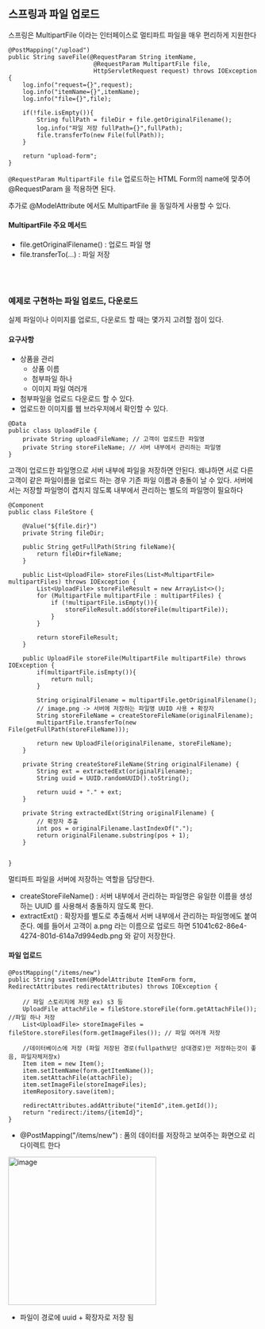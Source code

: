 ## 스프링과 파일 업로드

스프링은 MultipartFile 이라는 인터페이스로 멀티파트 파일을 매우 편리하게 지원한다


```
@PostMapping("/upload")
public String saveFile(@RequestParam String itemName,
                        @RequestParam MultipartFile file,
                        HttpServletRequest request) throws IOException {
    log.info("request={}",request);
    log.info("itemName={}",itemName);
    log.info("file={}",file);

    if(!file.isEmpty()){
        String fullPath = fileDir + file.getOriginalFilename();
        log.info("파일 저장 fullPath={}",fullPath);
        file.transferTo(new File(fullPath));
    }

    return "upload-form";
}

```

`@RequestParam MultipartFile file`
업로드하는 HTML Form의 name에 맞추어 @RequestParam 을 적용하면 된다. 

추가로 @ModelAttribute 에서도 MultipartFile 을 동일하게 사용할 수 있다.


#### MultipartFile 주요 메서드
- file.getOriginalFilename() : 업로드 파일 명
- file.transferTo(...) : 파일 저장

<br><Br>

### 예제로 구현하는 파일 업로드, 다운로드

실제 파일이나 이미지를 업로드, 다운로드 할 때는 몇가지 고려할 점이 있다.


#### 요구사항
- 상품을 관리
    - 상품 이름
    - 첨부파일 하나
    - 이미지 파일 여러개
- 첨부파일을 업로드 다운로드 할 수 있다.
- 업로드한 이미지를 웹 브라우저에서 확인할 수 있다.



```
@Data
public class UploadFile {
    private String uploadFileName; // 고객이 업로드한 파일명
    private String storeFileName; // 서버 내부에서 관리하는 파일명
}

```

고객이 업로드한 파일명으로 서버 내부에 파일을 저장하면 안된다. 왜냐하면 서로 다른 고객이 같은
파일이름을 업로드 하는 경우 기존 파일 이름과 충돌이 날 수 있다. 
서버에서는 저장할 파일명이 겹치지 않도록 내부에서 관리하는 별도의 파일명이 필요하다


```
@Component
public class FileStore {

    @Value("${file.dir}")
    private String fileDir;

    public String getFullPath(String fileName){
        return fileDir+fileName;
    }

    public List<UploadFile> storeFiles(List<MultipartFile> multipartFiles) throws IOException {
        List<UploadFile> storeFileResult = new ArrayList<>();
        for (MultipartFile multipartFile : multipartFiles) {
            if (!multipartFile.isEmpty()){
                storeFileResult.add(storeFile(multipartFile));
            }
        }
        
        return storeFileResult;
    }
    
    public UploadFile storeFile(MultipartFile multipartFile) throws IOException {
        if(multipartFile.isEmpty()){
            return null;
        }

        String originalFilename = multipartFile.getOriginalFilename();
        // image.png -> 서버에 저장하는 파일명 UUID 사용 + 확장자
        String storeFileName = createStoreFileName(originalFilename);
        multipartFile.transferTo(new File(getFullPath(storeFileName)));

        return new UploadFile(originalFilename, storeFileName);
    }

    private String createStoreFileName(String originalFilename) {
        String ext = extractedExt(originalFilename);
        String uuid = UUID.randomUUID().toString();

        return uuid + "." + ext;
    }

    private String extractedExt(String originalFilename) {
        // 확장자 추출
        int pos = originalFilename.lastIndexOf(".");
        return originalFilename.substring(pos + 1);
    }


}

```
멀티파트 파일을 서버에 저장하는 역할을 담당한다.


- createStoreFileName() : 서버 내부에서 관리하는 파일명은 유일한 이름을 생성하는 UUID 를 사용해서 충돌하지 않도록 한다.
- extractExt() : 확장자를 별도로 추출해서 서버 내부에서 관리하는 파일명에도 붙여준다. 예를 들어서 고객이 a.png 라는 이름으로 업로드 하면 51041c62-86e4-4274-801d-614a7d994edb.png 와 같이 저장한다.


#### 파일 업로드 

```
@PostMapping("/items/new")
public String saveItem(@ModelAttribute ItemForm form, RedirectAttributes redirectAttributes) throws IOException {

    // 파일 스토리지에 저장 ex) s3 등
    UploadFile attachFile = fileStore.storeFile(form.getAttachFile()); //파일 하나 저장
    List<UploadFile> storeImageFiles = fileStore.storeFiles(form.getImageFiles()); // 파일 여러개 저장

    //데이터베이스에 저장 (파일 저장된 경로(fullpath보단 상대경로)만 저장하는것이 좋음, 파일자체저장x)
    Item item = new Item();
    item.setItemName(form.getItemName());
    item.setAttachFile(attachFile);
    item.setImageFile(storeImageFiles);
    itemRepository.save(item);

    redirectAttributes.addAttribute("itemId",item.getId());
    return "redirect:/items/{itemId}";
}
```
- @PostMapping("/items/new") : 폼의 데이터를 저장하고 보여주는 화면으로 리다이렉트 한다

<img width="298" alt="image" src="https://github.com/zeunxx/Inflearn-Spring-RoadMap/assets/81572478/9c2cca38-0c5a-4296-b3ef-796e10e0de86">

- 파일이 경로에 uuid + 확장자로 저장 됨